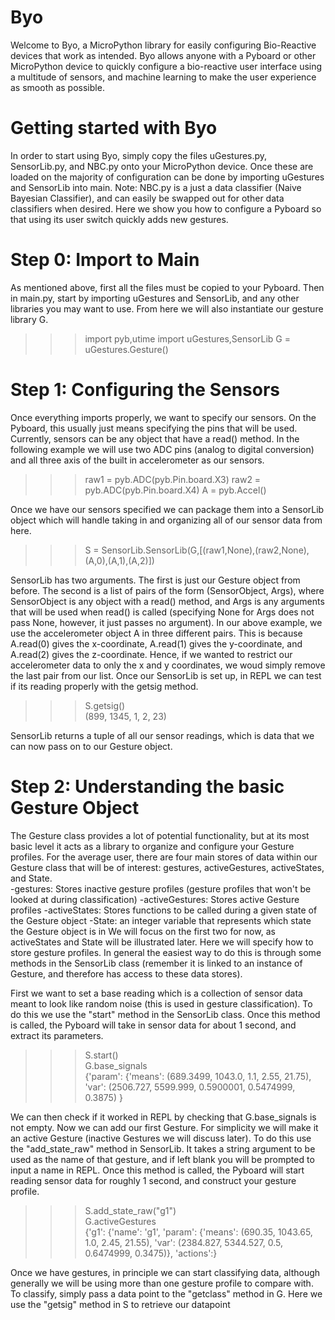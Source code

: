 # Byo
Welcome to Byo, a MicroPython library for easily configuring Bio-Reactive devices that work as intended. Byo allows anyone with a Pyboard or other MicroPython device to quickly configure a bio-reactive user interface using a multitude of sensors, and machine learning to make the user experience as smooth as possible.


# Getting started with Byo
In order to start using Byo, simply copy the files uGestures.py, SensorLib.py, and NBC.py onto your MicroPython device. Once these are loaded on the majority of configuration can be done by importing uGestures and SensorLib into main. Note: NBC.py is a just a data classifier (Naive Bayesian Classifier), and can easily be swapped out for other data classifiers when desired. Here we show you how to configure a Pyboard so that using its user switch quickly adds new gestures.

  
# Step 0: Import to Main
As mentioned above, first all the files must be copied to your Pyboard. Then in main.py, start by importing uGestures and SensorLib, and any other libraries you may want to use. From here we will also instantiate our gesture library G.

  >>>import pyb,utime
  >>>import uGestures,SensorLib
  >>>G = uGestures.Gesture()

# Step 1: Configuring the Sensors
Once everything imports properly, we want to specify our sensors. On the Pyboard, this usually just means specifying the pins that will be used. Currently, sensors can be any object that have a read() method. In the following example we will use two ADC pins (analog to digital conversion) and all three axis of the built in accelerometer as our sensors. 

  >>>raw1 = pyb.ADC(pyb.Pin.board.X3)
  >>>raw2 = pyb.ADC(pyb.Pin.board.X4)
  >>>A = pyb.Accel()
  
Once we have our sensors specified we can package them into a SensorLib object which will handle taking in and organizing all of our sensor data from here.

  >>>S = SensorLib.SensorLib(G,[(raw1,None),(raw2,None),(A,0),(A,1),(A,2)])
  
SensorLib has two arguments. The first is just our Gesture object from before. The second is a list of pairs of the form (SensorObject, Args), where SensorObject is any object with a read() method, and Args is any arguments that will be used when read() is called (specifying None for Args does not pass None, however, it just passes no argument). In our above example, we use the accelerometer object A in three different pairs. This is because A.read(0) gives the x-coordinate, A.read(1) gives the y-coordinate, and A.read(2) gives the z-coordinate. Hence, if we wanted to restrict our accelerometer data to only the x and y coordinates, we woud simply remove the last pair from our list. Once our SensorLib is set up, in REPL we can test if its reading properly with the getsig method.

  >>> S.getsig()                                                                  
  (899, 1345, 1, 2, 23)  
  
SensorLib returns a tuple of all our sensor readings, which is data that we can now pass on to our Gesture object.

# Step 2: Understanding the basic Gesture Object
The Gesture class provides a lot of potential functionality, but at its most basic level it acts as a library to organize and configure your Gesture profiles. For the average user, there are four main stores of data within our Gesture class that will be of interest: gestures, activeGestures, activeStates, and State.  
  -gestures: Stores inactive gesture profiles (gesture profiles that won't be looked at during classification)
  -activeGestures: Stores active Gesture profiles
  -activeStates: Stores functions to be called during a given state of the Gesture object
  -State: an integer variable that represents which state the Gesture object is in
We will focus on the first two for now, as activeStates and State will be illustrated later. Here we will specify how to store gesture profiles. In general the easiest way to do this is through some methods in the SensorLib class (remember it is linked to an instance of Gesture, and therefore has access to these data stores).

First we want to set a base reading which is a collection of sensor data meant to look like random noise (this is used in gesture classification). To do this we use the "start" method in the SensorLib class. Once this method is called, the Pyboard will take in sensor data for about 1 second, and extract its parameters.

  >>> S.start()                                                                   
  >>> G.base_signals                                                              
  {'param': {'means': (689.3499, 1043.0, 1.1, 2.55, 21.75), 'var': (2506.727, 5599.999, 0.5900001, 0.5474999, 0.3875) }

We can then check if it worked in REPL by checking that G.base_signals is not empty. Now we can add our first Gesture. For simplicity we will make it an active Gesture (inactive Gestures we will discuss later). To do this use the "add_state_raw" method in SensorLib. It takes a string argument to be used as the name of that gesture, and if left blank you will be prompted to input a name in REPL. Once this method is called, the Pyboard will start reading sensor data for roughly 1 second, and construct your gesture profile.

  >>> S.add_state_raw("g1")                                                       
  >>> G.activeGestures                                                            
  {'g1': {'name': 'g1', 'param': {'means': (690.35, 1043.65, 1.0, 2.45, 21.55), 'var': (2384.827, 5344.527, 0.5, 0.6474999, 0.3475)}, 'actions':}
  
Once we have gestures, in principle we can start classifying data, although generally we will be using more than one gesture profile to compare with. To classify, simply pass a data point to the "getclass" method in G. Here we use the "getsig" method in S to retrieve our datapoint
  





